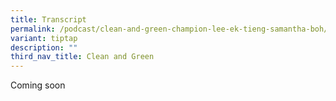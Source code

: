 ```yaml
---
title: Transcript
permalink: /podcast/clean-and-green-champion-lee-ek-tieng-samantha-boh/transcript/
variant: tiptap
description: ""
third_nav_title: Clean and Green
---
```

<p>Coming soon</p>